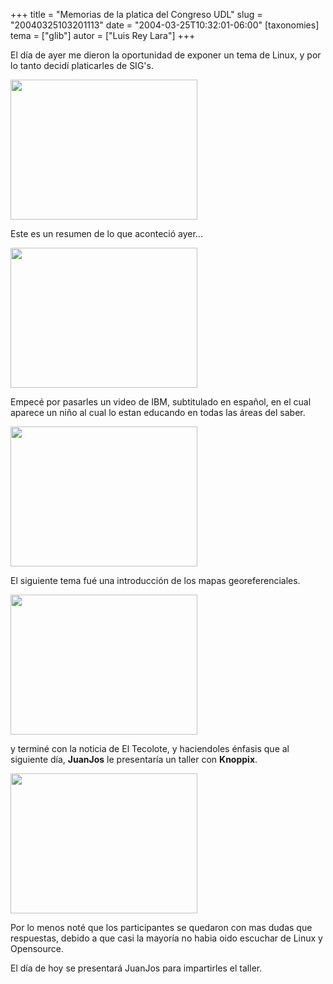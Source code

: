 +++
title = "Memorias de la platica del Congreso UDL"
slug = "20040325103201113"
date = "2004-03-25T10:32:01-06:00"
[taxonomies]
tema = ["glib"]
autor = ["Luis Rey Lara"]
+++

El día de ayer me dieron la oportunidad de exponer un tema de Linux, y
por lo tanto decidí platicarles de SIG's.

<img src="http://glib.org.mx/images/articles/20040325103201113_1.jpg"
width="299" height="224" />

Este es un resumen de lo que aconteció ayer...

<!-- more -->
<img src="http://glib.org.mx/images/articles/20040325103201113_2.jpg"
width="299" height="224" />

Empecé por pasarles un video de IBM, subtitulado en español, en el cual
aparece un niño al cual lo estan educando en todas las áreas del
saber.

<img src="http://glib.org.mx/images/articles/20040325103201113_3.jpg"
width="299" height="224" />

El siguiente tema fué una introducción de los mapas georeferenciales.

<img src="http://glib.org.mx/images/articles/20040325103201113_4.jpg"
width="299" height="224" />

y terminé con la noticia de El Tecolote, y haciendoles énfasis que al
siguiente día, **JuanJos** le presentaría un taller con **Knoppix**.

<img src="http://glib.org.mx/images/articles/20040325103201113_5.jpg"
width="299" height="224" />

Por lo menos noté que los participantes se quedaron con mas dudas que
respuestas, debido a que casi la mayoría no habia oido escuchar de Linux
y Opensource.

El día de hoy se presentará JuanJos para impartirles el taller.

